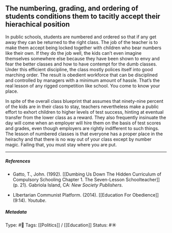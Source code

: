 ## The numbering, grading, and ordering of students conditions them to tacitly accept their hierachical position  # 

In public schools, students are numbered and ordered so that if any get away they can be returned to the right class. The job of the teacher is to make them accept being locked together with children who bear numbers like their own. If they do the job well, the kids can’t even imagine themselves somewhere else because they have been shown to envy and fear the better classes and how to have contempt for the dumb classes. Under this efficient discipline, the class mostly polices itself into good marching order. The result is obedient workforce that can be disciplined and controlled by managers with a minimum amount of hassle. That’s the real lesson of any rigged competition like school. You come to know your place.

In spite of the overall class blueprint that assumes that ninety-nine percent of the kids are in their class to stay, teachers nevertheless make a public effort to exhort children to higher levels of test success, hinting at eventual transfer from the lower class as a reward. They also frequently insinuate the day will come when an employer will hire them on the basis of test scores and grades, even though employers are rightly indifferent to such things. The lesson of numbered classes is that everyone has a proper place in the heirachy and that there is no way out of your class except by number magic. Failing that, you must stay where you are put.

___

##### References

- Gatto, T., John. (1992). [[Dumbing Us Down The Hidden Curriculum of Compulsory Schooling Chapter 1. The Seven-Lesson Schoolteacher]] (p. 21). Gabriola Island, CA: _New Society Publishers_.

- LIbertarian Communist Platform. (2014). [[Education For Obedience]] (9:14). _Youtube_.

##### Metadata

Type: #🔴 
Tags: [[Politics]] / [[Education]]
Status: #☀️ 